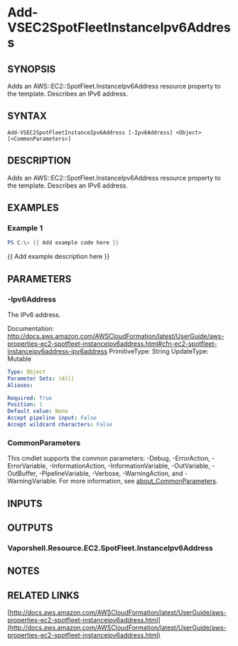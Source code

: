 # Add-VSEC2SpotFleetInstanceIpv6Address

## SYNOPSIS
Adds an AWS::EC2::SpotFleet.InstanceIpv6Address resource property to the template.
Describes an IPv6 address.

## SYNTAX

```
Add-VSEC2SpotFleetInstanceIpv6Address [-Ipv6Address] <Object> [<CommonParameters>]
```

## DESCRIPTION
Adds an AWS::EC2::SpotFleet.InstanceIpv6Address resource property to the template.
Describes an IPv6 address.

## EXAMPLES

### Example 1
```powershell
PS C:\> {{ Add example code here }}
```

{{ Add example description here }}

## PARAMETERS

### -Ipv6Address
The IPv6 address.

Documentation: http://docs.aws.amazon.com/AWSCloudFormation/latest/UserGuide/aws-properties-ec2-spotfleet-instanceipv6address.html#cfn-ec2-spotfleet-instanceipv6address-ipv6address
PrimitiveType: String
UpdateType: Mutable

```yaml
Type: Object
Parameter Sets: (All)
Aliases:

Required: True
Position: 1
Default value: None
Accept pipeline input: False
Accept wildcard characters: False
```

### CommonParameters
This cmdlet supports the common parameters: -Debug, -ErrorAction, -ErrorVariable, -InformationAction, -InformationVariable, -OutVariable, -OutBuffer, -PipelineVariable, -Verbose, -WarningAction, and -WarningVariable. For more information, see [about_CommonParameters](http://go.microsoft.com/fwlink/?LinkID=113216).

## INPUTS

## OUTPUTS

### Vaporshell.Resource.EC2.SpotFleet.InstanceIpv6Address
## NOTES

## RELATED LINKS

[http://docs.aws.amazon.com/AWSCloudFormation/latest/UserGuide/aws-properties-ec2-spotfleet-instanceipv6address.html](http://docs.aws.amazon.com/AWSCloudFormation/latest/UserGuide/aws-properties-ec2-spotfleet-instanceipv6address.html)

